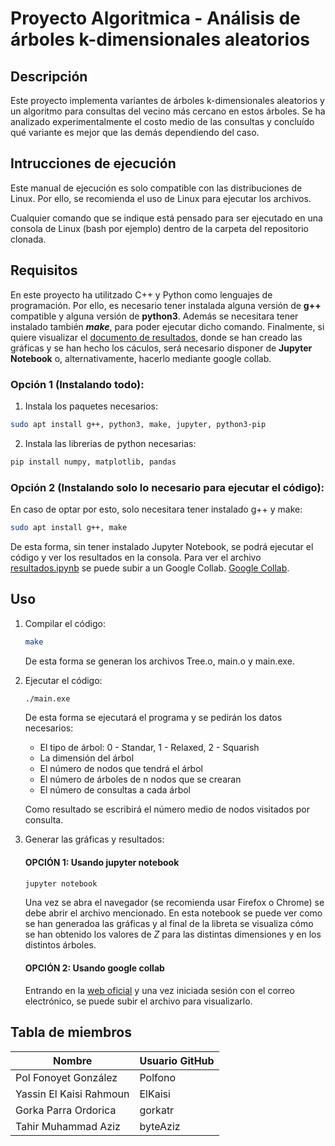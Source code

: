 # Proyecto Algoritmica - Análisis de árboles k-dimensionales aleatorios

## Descripción

Este proyecto implementa variantes de árboles k-dimensionales aleatorios 
y un algoritmo para consultas del vecino más cercano en estos árboles. Se 
ha analizado experimentalmente el costo medio de las consultas y concluído 
qué variante es mejor que las demás dependiendo del caso.

## Intrucciones de ejecución

Este manual de ejecución es solo compatible con las distribuciones de 
Linux. Por ello, se recomienda el uso de Linux para ejecutar los archivos. 

Cualquier comando que se indique está pensado para ser ejecutado en una consola
de Linux (bash por ejemplo) dentro de la carpeta del repositorio clonada.

## Requisitos

En este proyecto ha utilitzado C++ y Python como lenguajes de programación. 
Por ello, es necesario tener instalada alguna versión de **g++** compatible y 
alguna versión de **python3**. Además se necesitara tener instalado también 
**_make_**, para poder ejecutar dicho comando. Finalmente, si quiere 
visualizar el [documento de resultados](resultados.ipynb), donde se han 
creado las gráficas y se han hecho los cáculos, será necesario disponer 
de **Jupyter Notebook** o, alternativamente, hacerlo mediante google collab.

### Opción 1 (Instalando todo):

1. Instala los paquetes necesarios:
```bash
sudo apt install g++, python3, make, jupyter, python3-pip
```

2. Instala las librerias de python necesarias:
``` bash
pip install numpy, matplotlib, pandas
```

### Opción 2 (Instalando solo lo necesario para ejecutar el código):

En caso de optar por esto, solo necesitara tener instalado g++ y make:
```bash
sudo apt install g++, make
```
De esta forma, sin tener instalado Jupyter Notebook, se podrá ejecutar el
código y ver los resultados en la consola. Para ver el archivo
[resultados.ipynb](resultados.ipynb) se puede subir a un Google Collab.
[Google Collab](https://colab.research.google.com).

## Uso

1. Compilar el código:
    ```bash
    make
    ```
    De esta forma se generan los archivos Tree.o, main.o y main.exe.

2. Ejecutar el código:
    ```bash
    ./main.exe
    ```
    De esta forma se ejecutará el programa y se pedirán los datos necesarios:

    - El tipo de árbol: 0 - Standar, 1 - Relaxed, 2 - Squarish
    - La dimensión del árbol
    - El número de nodos que tendrá el árbol
    - El número de árboles de n nodos que se crearan
    - El número de consultas a cada árbol

    Como resultado se escribirá el número medio de nodos visitados por consulta.

3. Generar las gráficas y resultados:

    #### OPCIÓN 1: Usando jupyter notebook 

    ```bash
    jupyter notebook 
    ```

    Una vez se abra el navegador (se recomienda usar Firefox o Chrome) se debe
    abrir el archivo mencionado. En esta notebook se puede ver como se 
    han generadoa las gráficas y al final de la libreta se visualiza cómo 
    se han obtenido los valores de *Z* para las distintas dimensiones
    y en los distintos árboles.

    #### OPCIÓN 2: Usando google collab

    Entrando en la [web oficial](https://colab.research.google.com) 
    y una vez iniciada sesión con el correo electrónico, se puede subir
    el archivo para visualizarlo.

## Tabla de miembros

|     Nombre     | Usuario GitHub |
| -------------- | -------------- |
| Pol Fonoyet González | Polfono  |
| Yassin El Kaisi Rahmoun | ElKaisi |
| Gorka Parra Ordorica | gorkatr  |
| Tahir Muhammad Aziz  | byteAziz |